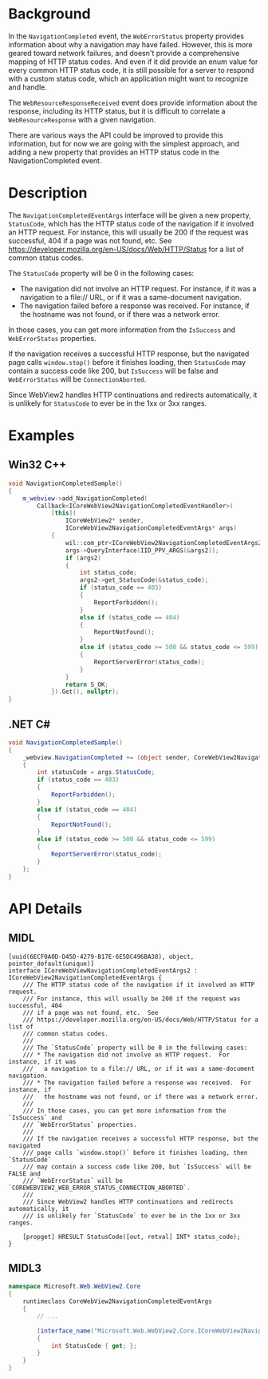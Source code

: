 # Background
In the `NavigationCompleted` event, the `WebErrorStatus` property provides information about why a
navigation may have failed.  However, this is more geared toward network failures, and doesn't
provide a comprehensive mapping of HTTP status codes.  And even if it did provide an enum value
for every common HTTP status code, it is still possible for a server to respond with a custom
status code, which an application might want to recognize and handle.

The `WebResourceResponseReceived` event does provide information about the response, including
its HTTP status, but it is difficult to correlate a `WebResourceResponse` with a given navigation.

There are various ways the API could be improved to provide this information, but for now we are
going with the simplest approach, and adding a new property that provides an HTTP status code in
the NavigationCompleted event.

# Description
The `NavigationCompletedEventArgs` interface will be given a new property, `StatusCode`, which has
the HTTP status code of the navigation if it involved an HTTP request.  For instance, this will
usually be 200 if the request was successful, 404 if a page was not found, etc.  See
https://developer.mozilla.org/en-US/docs/Web/HTTP/Status for a list of common status codes.

The `StatusCode` property will be 0 in the following cases:
* The navigation did not involve an HTTP request.  For instance, if it was a navigation to a
  file:// URL, or if it was a same-document navigation.
* The navigation failed before a response was received.  For instance, if the hostname was not
  found, or if there was a network error.

In those cases, you can get more information from the `IsSuccess` and `WebErrorStatus` properties.

If the navigation receives a successful HTTP response, but the navigated page calls
`window.stop()` before it finishes loading, then `StatusCode` may contain a success code like 200,
but `IsSuccess` will be false and `WebErrorStatus` will be `ConnectionAborted`.

Since WebView2 handles HTTP continuations and redirects automatically, it is unlikely for
`StatusCode` to ever be in the 1xx or 3xx ranges.

# Examples
## Win32 C++
```c++
void NavigationCompletedSample()
{
    m_webview->add_NavigationCompleted(
        Callback<ICoreWebView2NavigationCompletedEventHandler>(
            [this](
                ICoreWebView2* sender,
                ICoreWebView2NavigationCompletedEventArgs* args)
            {
                wil::com_ptr<ICoreWebView2NavigationCompletedEventArgs2> args2;
                args->QueryInterface(IID_PPV_ARGS(&args2));
                if (args2)
                {
                    int status_code;
                    args2->get_StatusCode(&status_code);
                    if (status_code == 403)
                    {
                        ReportForbidden();
                    }
                    else if (status_code == 404)
                    {
                        ReportNotFound();
                    }
                    else if (status_code >= 500 && status_code <= 599)
                    {
                        ReportServerError(status_code);
                    }
                }
                return S_OK;
            }).Get(), nullptr);
}
```

## .NET C#
```c#
void NavigationCompletedSample()
{
    _webview.NavigationCompleted += (object sender, CoreWebView2NavigationCompletedEventArgs args) =>
    {
        int statusCode = args.StatusCode;
        if (status_code == 403)
        {
            ReportForbidden();
        }
        else if (status_code == 404)
        {
            ReportNotFound();
        }
        else if (status_code >= 500 && status_code <= 599)
        {
            ReportServerError(status_code);
        }
    };
}
```

# API Details
## MIDL
```
[uuid(6ECF0A0D-D45D-4279-B17E-6E5DC496BA38), object, pointer_default(unique)]
interface ICoreWebViewNavigationCompletedEventArgs2 : ICoreWebView2NavigationCompletedEventArgs {
    /// The HTTP status code of the navigation if it involved an HTTP request.
    /// For instance, this will usually be 200 if the request was successful, 404
    /// if a page was not found, etc.  See
    /// https://developer.mozilla.org/en-US/docs/Web/HTTP/Status for a list of
    /// common status codes.
    ///
    /// The `StatusCode` property will be 0 in the following cases:
    /// * The navigation did not involve an HTTP request.  For instance, if it was
    ///   a navigation to a file:// URL, or if it was a same-document navigation.
    /// * The navigation failed before a response was received.  For instance, if
    ///   the hostname was not found, or if there was a network error.
    ///
    /// In those cases, you can get more information from the `IsSuccess` and
    /// `WebErrorStatus` properties.
    ///
    /// If the navigation receives a successful HTTP response, but the navigated
    /// page calls `window.stop()` before it finishes loading, then `StatusCode`
    /// may contain a success code like 200, but `IsSuccess` will be FALSE and
    /// `WebErrorStatus` will be `COREWEBVIEW2_WEB_ERROR_STATUS_CONNECTION_ABORTED`.
    ///
    /// Since WebView2 handles HTTP continuations and redirects automatically, it
    /// is unlikely for `StatusCode` to ever be in the 1xx or 3xx ranges.

    [propget] HRESULT StatusCode([out, retval] INT* status_code);
}
```

## MIDL3
```c# (but really MIDL3)
namespace Microsoft.Web.WebView2.Core
{
    runtimeclass CoreWebView2NavigationCompletedEventArgs
    {
        // ...

        [interface_name("Microsoft.Web.WebView2.Core.ICoreWebView2NavigationCompletedEventArgs2")]
        {
            int StatusCode { get; };
        }
    }
}
```
